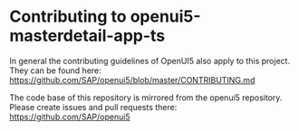 # Contributing to openui5-masterdetail-app-ts

In general the contributing guidelines of OpenUI5 also apply to this project. They can be found here:
https://github.com/SAP/openui5/blob/master/CONTRIBUTING.md

The code base of this repository is mirrored from the openui5 repository. 
Please create issues and pull requests there:
https://github.com/SAP/openui5
